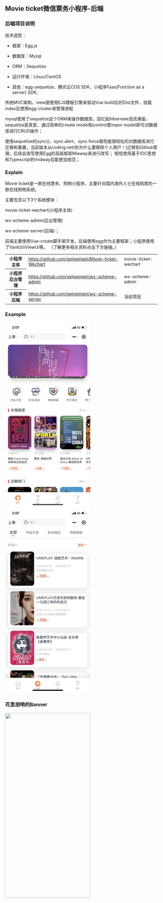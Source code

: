 ## Movie ticket微信票务小程序-后端

### 后端项目说明
技术选型：

- 框架：Egg.js

- 数据库：Mysql

- ORM：Sequelize

- 运行环境：Linux/CentOS

- 其他：egg-sequelize、腾讯云COS SDK、小程序Faas(Function as a server) SDK;

传统MVC架构，view层使用EJS模板引擎来驱动Vue build后的Dist文件，挂载index后使用egg-cluster来管理进程

mysql使用了sequelize这个ORM来操作数据库，回忆起hibernate泪流满面，sequelize是真爱，通过简单的create model和control里impor model即可对数据库进行CRUD操作；

使用sequelize的sync()、sync.alert、sync.force属性能很轻松的对数据库进行迁移和重置，当前版本从coding.net(你为什么要移除个人用户！)迁移到Github管理，后续会改写使用Egg的高级框架Miaway来进行改写；
相信使用基于IOC思想和Typescript的midway后能更加规范；



### Explain
Movie ticket是一款在线票务、购物小程序，主要针对国内海外人士在线购票的一款在线购物系统。


主要包含以下3个系统模块：

movie-ticket-wechart(小程序主体)

wx-scheme-admin(后台管理)

wx-scheme-server(后端)；

前端主要使用Vue-create脚手架开发，后端使用egg作为主要框架；小程序使用了VantUi/iViewUi等。
（了解更多相关资料点击下方链接。）


<table>
<tr>
    <th>小程序主体</th>
    <td>
    <a href="https://github.com/gejigejigeji/Movie-ticket-Wechart">https://github.com/gejigejigeji/Movie-ticket-Wechart</a>
    </td>
    <td>movie-ticket-wechart</td>
</tr>
<tr>
   <th>小程序后台管理</th>
    <td>
    <a href="https://github.com/gejigejigeji/wx-scheme-admin">https://github.com/gejigejigeji/wx-scheme-admin</a>
    </td>
    <td>wx-scheme-admin</td>
</tr>
<tr>
   <th>小程序后端</th>
    <td>
    <a href="https://github.com/gejigejigeji/wx-scheme-server">
    https://github.com/gejigejigeji/wx-scheme-server</a>
    </td>
    <td>当前项目</td>
</tr>
</table>


### Example

<img src="https://raw.githubusercontent.com/gejigejigeji/Movie-ticket-Wechart/master/images-folder/view1.png" width="281px" height="609px" /> 

<img src="https://raw.githubusercontent.com/gejigejigeji/Movie-ticket-Wechart/master/images-folder/view3.jpg" width="281px" height="609px" /> 

### 花里胡哨的Banner

<img src="https://raw.githubusercontent.com/gejigejigeji/Movie-ticket-Wechart/master/images-folder/view2.gif" width="281px" height="609px" /> 









